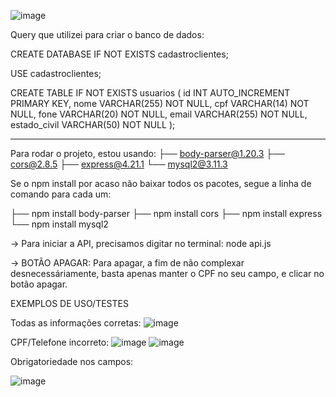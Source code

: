 ![image](https://github.com/user-attachments/assets/0c4cf901-8688-49e2-9ea3-adfd76b2670d)






Query que utilizei para criar o banco de dados:

CREATE DATABASE IF NOT EXISTS cadastroclientes;

USE cadastroclientes;

CREATE TABLE IF NOT EXISTS usuarios (
    id INT AUTO_INCREMENT PRIMARY KEY,
    nome VARCHAR(255) NOT NULL,
    cpf VARCHAR(14) NOT NULL,
    fone VARCHAR(20) NOT NULL,
    email VARCHAR(255) NOT NULL,
    estado_civil VARCHAR(50) NOT NULL
);

----------------------------------------

Para rodar o projeto, estou usando:
├── body-parser@1.20.3
├── cors@2.8.5
├── express@4.21.1
└── mysql2@3.11.3

Se o npm install por acaso não baixar todos os pacotes, segue a linha de comando para cada um:

├── npm install body-parser
├── npm install cors
├── npm install express
└── npm install mysql2


-> Para iniciar a API, precisamos digitar no terminal: node api.js


-> BOTÃO APAGAR: Para apagar, a fim de não complexar desnecessáriamente, basta apenas manter o CPF no seu campo, 
e clicar no botão apagar.


EXEMPLOS DE USO/TESTES

Todas as informações corretas:
![image](https://github.com/user-attachments/assets/27750ddd-91f4-4455-bc23-e1a039a48996)

CPF/Telefone incorreto: 
![image](https://github.com/user-attachments/assets/4b1b4d88-9d23-4d7e-bc82-906bfba88bed)
![image](https://github.com/user-attachments/assets/5446dc5b-465e-4aa5-8c5f-50cf697b6fb4)

Obrigatoriedade nos campos: 


![image](https://github.com/user-attachments/assets/b03540f5-d61f-45ee-b996-bc8a04561788)



